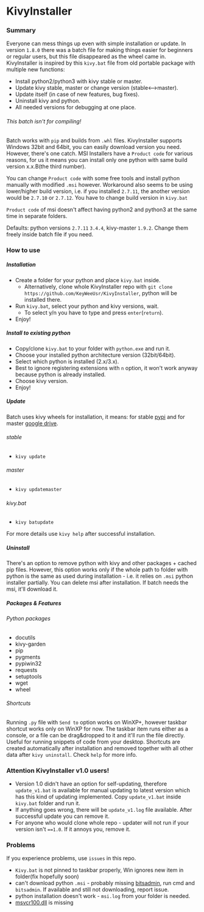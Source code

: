 # KivyInstaller
### Summary
Everyone can mess things up even with simple installation or update. In version `1.8.0` there was a batch file for making things easier for beginners or regular users, but this file disappeared as the wheel came in. KivyInstaller is inspired by this `kivy.bat` file from old portable package with multiple new functions:
- Install python2/python3 with kivy stable or master.
- Update kivy stable, master or change version (stable<-->master).
- Update itself (in case of new features, bug fixes).
- Uninstall kivy and python.
- All needed versions for debugging at one place.

###### This batch isn't for compiling!
Batch works with `pip` and builds from `.whl` files. KivyInstaller supports Windows 32bit and 64bit, you can easily download version you need. However, there's one catch. MSI Installers have a `Product code` for various reasons, for us it means you can install only one python with same build version x.x.B(the third number).

You can change `Product code` with some free tools and install python manually with modified `.msi` however. Workaround also seems to be using lower/higher build version, i.e. if you installed `2.7.11`, the another version would be `2.7.10` or `2.7.12`. You have to change build version in `kivy.bat`

`Product code` of msi doesn't affect having python2 and python3 at the same time in separate folders.

Defaults: python versions `2.7.11` `3.4.4`, kivy-master `1.9.2`. Change them freely inside batch file if you need.
### How to use
##### Installation
- Create a folder for your python and place `kivy.bat` inside.
    - Alternatively, clone whole KivyInstaller repo with `git clone https://github.com/KeyWeeUsr/KivyInstaller`, python will be installed there.
- Run `kivy.bat`, select your python and kivy versions, wait.
    - To select y/n you have to type and press `enter`(`return`).
- Enjoy!

##### Install to existing python
- Copy/clone `kivy.bat` to your folder with `python.exe` and run it.
- Choose your installed python architecture version (32bit/64bit).
- Select which python is installed (2.x/3.x).
- Best to ignore registering extensions with `n` option, it won't work anyway because python is already installed.
- Choose kivy version.
- Enjoy!

##### Update
Batch uses kivy wheels for installation, it means: for stable [pypi](https://pypi.python.org/pypi/Kivy/1.9.1) and for master [google drive](https://drive.google.com/folderview?id=0B1_HB9J8mZepOV81UHpDbmg5SWM&usp=sharing).

###### stable
- `kivy update`

###### master
- `kivy updatemaster`

###### kivy.bat
- `kivy batupdate`

For more details use `kivy help` after successful installation.

##### Uninstall
There's an option to remove python with kivy and other packages + cached pip files. However, this option works only if the whole path to folder with python is the same as used during installation - i.e. it relies on `.msi` python installer partially. You can delete msi after installation. If batch needs the msi, it'll download it.

##### Packages & Features
###### Python packages
- docutils
- kivy-garden
- pip
- pygments
- pypiwin32
- requests
- setuptools
- wget
- wheel

###### Shortcuts
Running `.py` file with `Send to` option works on WinXP+, however taskbar shortcut works only on WinXP for now. The taskbar item runs either as a console, or a file can be drag&dropped to it and it'll run the file directly. Useful for running snippets of code from your desktop. Shortcuts are created automatically after installation and removed together with all other data after `kivy uninstall`. Check `help` for more info.

### Attention KivyInstaller v1.0 users!
- Version 1.0 didn't have an option for self-updating, therefore `update_v1.bat` is available for manual updating to latest version which has this kind of updating implemented. Copy `update_v1.bat` inside `kivy.bat` folder and run it.
- If anything goes wrong, there will be `update_v1.log` file available. After successful update you can remove it.
- For anyone who would clone whole repo - updater will not run if your version isn't `==1.0`. If it annoys you, remove it.

### Problems
If you experience problems, use `issues` in this repo.
- `Kivy.bat` is not pinned to taskbar properly, Win ignores new item in folder(fix hopefully soon)
- can't download python `.msi` - probably missing [bitsadmin](https://www.microsoft.com/en-us/download/details.aspx?id=18546), run cmd and `bitsadmin`. If available and still not downloading, report issue.
- python installation doesn't work - `msi.log` from your folder is needed.
- [msvcr100.dll](https://www.microsoft.com/en-us/download/details.aspx?id=5555) is missing